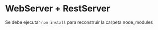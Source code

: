 # WebServer + RestServer

Se debe ejecutar ```npm install``` para reconstruir la carpeta node_modules